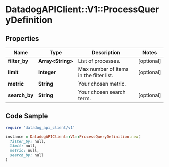 # DatadogAPIClient::V1::ProcessQueryDefinition

## Properties

| Name | Type | Description | Notes |
| ---- | ---- | ----------- | ----- |
| **filter_by** | **Array&lt;String&gt;** | List of processes. | [optional] |
| **limit** | **Integer** | Max number of items in the filter list. | [optional] |
| **metric** | **String** | Your chosen metric. |  |
| **search_by** | **String** | Your chosen search term. | [optional] |

## Code Sample

```ruby
require 'datadog_api_client/v1'

instance = DatadogAPIClient::V1::ProcessQueryDefinition.new(
  filter_by: null,
  limit: null,
  metric: null,
  search_by: null
)
```

